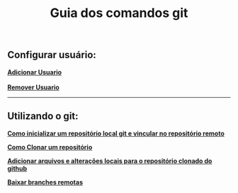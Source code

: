 <h1 align="center"> Guia dos comandos git </h1>

<br>

## Configurar usuário:
<b>
<a href="https://github.com/gladsonsimoes/git/blob/main/guias/arquives/adicionar_usuario.md"> Adicionar Usuario </a> <br><br>
<a href="https://github.com/gladsonsimoes/git/blob/main/guias/arquives/remover_usuario.md"> Remover Usuario </a> <br>
</b>
<hr>

## Utilizando o git:
<b>

<a href="https://github.com/gladsonsimoes/git/blob/main/guias/arquives/como_inicializar_um%20reposit%C3%B3rio.md"> Como inicializar um repositório local git e vincular no repositório remoto </a><br>

<a href="https://github.com/gladsonsimoes/git/blob/main/guias/arquives/git_clone.md">  Como Clonar um repositório </a><br>

<a href="https://github.com/gladsonsimoes/git/blob/main/guias/arquives/adicionar_arquivos_no_repositorio_remoto.md"> Adicionar arquivos e alterações locais para o repositório clonado do github  </a><br>

<a href="https://github.com/gladsonsimoes/git/blob/main/guias/arquives/merge_branch_remote.md"> Baixar branches remotas </a>

</b>

